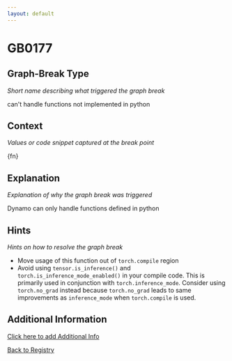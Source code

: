 ```yaml
---
layout: default
---
```

# GB0177

## Graph-Break Type
*Short name describing what triggered the graph break*

can't handle functions not implemented in python 

## Context
*Values or code snippet captured at the break point*

{fn}

## Explanation
*Explanation of why the graph break was triggered*

Dynamo can only handle functions defined in python

## Hints
*Hints on how to resolve the graph break*

- Move usage of this function out of `torch.compile` region
- Avoid using `tensor.is_inference()` and `torch.is_inference_mode_enabled()` in your compile code. This is primarily used in conjunction with `torch.inference_mode`. Consider using `torch.no_grad` instead because `torch.no_grad` leads to same improvements as `inference_mode` when `torch.compile` is used.


## Additional Information

<!-- ADDITIONAL INFORMATION START - Add custom information below this line -->

<!-- ADDITIONAL INFORMATION END -->


[Click here to add Additional Info](https://github.com/meta-pytorch/compile-graph-break-site/edit/main/docs/gb/gb0177.md)

[Back to Registry](../index.html)
